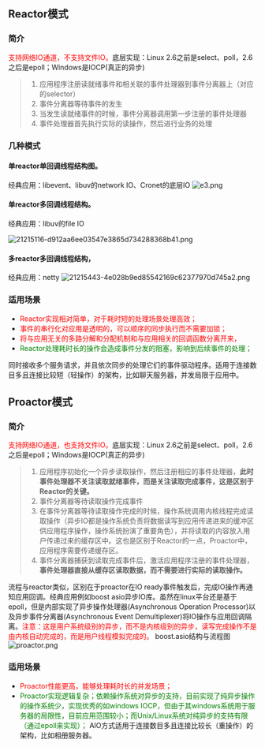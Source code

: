 ## Reactor模式

### 简介

<font color=red>支持网络IO通道，不支持文件IO。</font>底层实现：Linux 2.6之前是select、poll，2.6之后是epoll；Windows是IOCP(真正的异步)

> 1. 应用程序注册读就绪事件和相关联的事件处理器到事件分离器上（对应的selector）
> 2. 事件分离器等待事件的发生
> 3. 当发生读就绪事件的时候，事件分离器调用第一步注册的事件处理器
> 4. 事件处理器首先执行实际的读操作，然后进行业务的处理

### 几种模式

#### **单reactor单回调线程结构图**。

经典应用：libevent、libuv的network IO、Cronet的底层IO
![e3.png](https://i.loli.net/2021/06/24/6OKHX4bmzoQLGei.png)

#### **单reactor多回调线程结构**。
经典应用：libuv的file IO

![21215116-d912aa6ee03547e3865d734288368b41.png](https://i.loli.net/2021/06/24/mD1yNCsiAbkuV6Z.png)

#### **多reactor多回调线程结构**，

经典应用：netty
![21215443-4e028b9ed85542169c62377970d745a2.png](https://i.loli.net/2021/06/24/bV9wrykvgPM5BoE.png)

### 适用场景

- <font color=red>Reactor实现相对简单，对于耗时短的处理场景处理高效；</font>
- <font color=red>事件的串行化对应用是透明的，可以顺序的同步执行而不需要加锁；</font>
- <font color=red>将与应用无关的多路分解和分配机制和与应用相关的回调函数分离开来，</font>
- <font color=green>Reactor处理耗时长的操作会造成事件分发的阻塞，影响到后续事件的处理；</font>

同时接收多个服务请求，并且依次同步的处理它们的事件驱动程序。适用于连接数目多且连接比较短（轻操作）的架构，比如聊天服务器，并发局限于应用中。 


## Proactor模式

###  简介

<font color=red>支持网络IO通道，也支持文件IO。</font>底层实现：Linux 2.6之前是select、poll，2.6之后是epoll；Windows是IOCP(真正的异步)

> 1. 应用程序初始化一个异步读取操作，然后注册相应的事件处理器，**此时事件处理器不关注读取就绪事件，而是关注读取完成事件，这是区别于Reactor的关键。**
> 2. 事件分离器等待读取操作完成事件
> 3. 在事件分离器等待读取操作完成的时候，操作系统调用内核线程完成读取操作（异步IO都是操作系统负责将数据读写到应用传递进来的缓冲区供应用程序操作，操作系统扮演了重要角色），并将读取的内容放入用户传递过来的缓存区中。这也是区别于Reactor的一点，Proactor中，应用程序需要传递缓存区。
> 4. 事件分离器捕获到读取完成事件后，激活应用程序注册的事件处理器，**事件处理器直接从缓存区读取数据，而不需要进行实际的读取操作。**

流程与reactor类似，区别在于proactor在IO ready事件触发后，完成IO操作再通知应用回调。经典应用例如boost asio异步IO库。虽然在linux平台还是基于epoll，但是内部实现了异步操作处理器(Asynchronous Operation Processor)以及异步事件分离器(Asynchronous Event Demultiplexer)将IO操作与应用回调隔离。<font color=red>注意：这是用户系统级别的异步，而不是内核级别的异步，读写完成操作不是由内核自动完成的，而是用户线程模拟完成的。</font>
boost.asio结构与流程图
![proactor.png](https://i.loli.net/2021/06/24/S5WvCRz4hwD18Oo.png)

### 适用场景

- <font color=red>Proactor性能更高，能够处理耗时长的并发场景；</font>
- <font color=green>Proactor实现逻辑复杂；依赖操作系统对异步的支持，目前实现了纯异步操作的操作系统少，实现优秀的如windows IOCP，但由于其windows系统用于服务器的局限性，目前应用范围较小；而Unix/Linux系统对纯异步的支持有限（通过epoll来实现）；</font>
  AIO方式适用于连接数目多且连接比较长（重操作）的架构，比如相册服务器。

